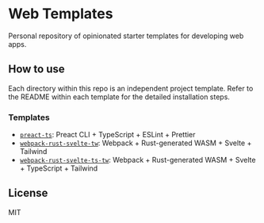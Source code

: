 # Web Templates

Personal repository of opinionated starter templates for developing web apps.

## How to use

Each directory within this repo is an independent project template. Refer to the README within each template for the detailed installation steps.

### Templates

- [`preact-ts`](https://github.com/AaronCQL/web-templates/tree/main/preact-ts): Preact CLI + TypeScript + ESLint + Prettier
- [`webpack-rust-svelte-tw`](https://github.com/AaronCQL/web-templates/tree/main/webpack-rust-svelte-tw): Webpack + Rust-generated WASM + Svelte + Tailwind
- [`webpack-rust-svelte-ts-tw`](https://github.com/AaronCQL/web-templates/tree/main/webpack-rust-svelte-ts-tw): Webpack + Rust-generated WASM + Svelte + TypeScript + Tailwind

## License

MIT
